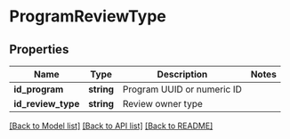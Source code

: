 # ProgramReviewType

## Properties
Name | Type | Description | Notes
------------ | ------------- | ------------- | -------------
**id_program** | **string** | Program UUID or numeric ID | 
**id_review_type** | **string** | Review owner type | 

[[Back to Model list]](../README.md#documentation-for-models) [[Back to API list]](../README.md#documentation-for-api-endpoints) [[Back to README]](../README.md)


